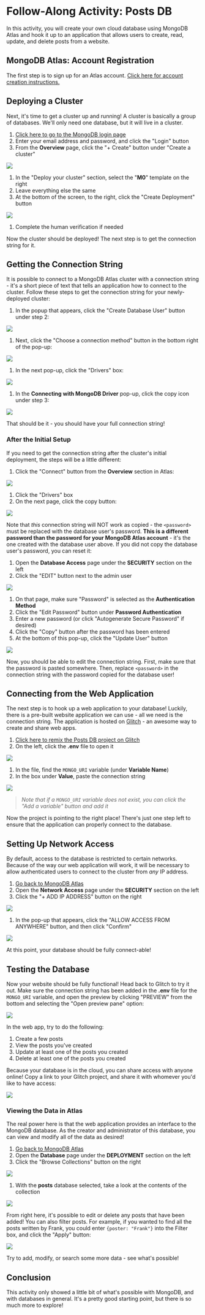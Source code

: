 # Follow-Along Activity: Posts DB
In this activity, you will create your own cloud database using MongoDB Atlas and hook it up to an application that allows users to create, read, update, and delete posts from a website.

## MongoDB Atlas: Account Registration
The first step is to sign up for an Atlas account. [Click here for account creation instructions.](MongoDbAtlasRegistration.md)

## Deploying a Cluster
Next, it's time to get a cluster up and running! A cluster is basically a group of databases. We'll only need one database, but it will live in a cluster.

1. [Click here to go to the MongoDB login page](https://account.mongodb.com/account/login)
1. Enter your email address and password, and click the "Login" button
1. From the **Overview** page, click the "+ Create" button under "Create a cluster"

  ![](Assets/CreateCluster.png)

1. In the "Deploy your cluster" section, select the "**M0**" template on the right
1. Leave everything else the same
1. At the bottom of the screen, to the right, click the "Create Deployment" button

  ![](Assets/CreateDeployment.png)

1. Complete the human verification if needed

Now the cluster should be deployed! The next step is to get the connection string for it.

## Getting the Connection String
It is possible to connect to a MongoDB Atlas cluster with a connection string - it's a short piece of text that tells an application how to connect to the cluster. Follow these steps to get the connection string for your newly-deployed cluster:

1. In the popup that appears, click the "Create Database User" button under step 2:

  ![](Assets/CreateDbUser.png)

1. Next, click the "Choose a connection method" button in the bottom right of the pop-up:

  ![](Assets/ChooseConnectionButton.png)

1. In the next pop-up, click the "Drivers" box:

  ![](Assets/ClusterDrivers.png)

1. In the **Connecting with MongoDB Driver** pop-up, click the copy icon under step 3:

  ![](Assets/CopyString.png)

That should be it - you should have your full connection string!

### After the Initial Setup
If you need to get the connection string after the cluster's initial deployment, the steps will be a little different:

1. Click the "Connect" button from the **Overview** section in Atlas:

  ![](Assets/ConnectFromOverview.png)

1. Click the "Drivers" box
1. On the next page, click the copy button:

  ![](Assets/CopyPasswordPostInit.png)

Note that _this_ connection string will NOT work as copied - the `<password>` must be replaced with the database user's password. **This is a different password than the password for your MongoDB Atlas account** - it's the one created with the database user above. If you did not copy the database user's password, you can reset it:

1. Open the **Database Access** page under the **SECURITY** section on the left
1. Click the "EDIT" button next to the admin user

  ![](Assets/ClickEditUser.png)

1. On that page, make sure "Password" is selected as the **Authentication Method**
1. Click the "Edit Password" button under **Password Authentication**
1. Enter a new password (or click "Autogenerate Secure Password" if desired)
1. Click the "Copy" button after the password has been entered
1. At the bottom of this pop-up, click the "Update User" button

  ![](Assets/UpdateUserEditPassword.png)

Now, you should be able to edit the connection string. First, make sure that the password is pasted somewhere. Then, replace `<password>` in the connection string with the password copied for the database user!

## Connecting from the Web Application
The next step is to hook up a web application to your database! Luckily, there is a pre-built website application we can use - all we need is the connection string. The application is hosted on [Glitch](https://glitch.com) - an awesome way to create and share web apps.

1. [Click here to remix the Posts DB project on Glitch](https://glitch.com/edit/#!/remix/posts-db)
1. On the left, click the **.env** file to open it

  ![](Assets/GlitchOpenEnvFile.png)

1. In the file, find the `MONGO_URI` variable (under **Variable Name**)
1. In the box under **Value**, paste the connection string

  ![](Assets/GlitchPasteMongoUri.png)

>_Note that if a `MONGO_URI` variable does not exist, you can click the "Add a variable" button and add it_

Now the project is pointing to the right place! There's just one step left to ensure that the application can properly connect to the database.

## Setting Up Network Access
By default, access to the database is restricted to certain networks. Because of the way our web application will work, it will be necessary to allow authenticated users to connect to the cluster from _any_ IP address.

1. [Go back to MongoDB Atlas](https://cloud.mongodb.com/)
1. Open the **Network Access** page under the **SECURITY** section on the left
1. Click the "+ ADD IP ADDRESS" button on the right

  ![](Assets/NetworkAccessAddIp.png)

1. In the pop-up that appears, click the "ALLOW ACCESS FROM ANYWHERE" button, and then click "Confirm"

  ![](Assets/AllowAllIps.png)

At this point, your database should be fully connect-able!

## Testing the Database
Now your website should be fully functional! Head back to Glitch to try it out. Make sure the connection string has been added in the **.env** file for the `MONGO_URI` variable, and open the preview by clicking "PREVIEW" from the bottom and selecting the "Open preview pane" option:

![](Assets/GlitchPreview.png)

In the web app, try to do the following:

1. Create a few posts
1. View the posts you've created
1. Update at least one of the posts you created
1. Delete at least one of the posts you created

Because your database is in the cloud, you can share access with anyone online! Copy a link to your Glitch project, and share it with whomever you'd like to have access:

![](Assets/GlitchCopyLink.png)

### Viewing the Data in Atlas
The real power here is that the web application provides an interface to the MongoDB database. As the creator and administrator of this database, you can view and modify all of the data as desired!

1. [Go back to MongoDB Atlas](https://cloud.mongodb.com/)
1. Open the **Database** page under the **DEPLOYMENT** section on the left
1. Click the "Browse Collections" button on the right

  ![](Assets/BrowseCollections.png)

1. With the **posts** database selected, take a look at the contents of the collection

  ![](Assets/ViewPostsInAtlas.png)

From right here, it's possible to edit or delete any posts that have been added! You can also filter posts. For example, if you wanted to find all the posts written by Frank, you could enter `{poster: "Frank"}` into the Filter box, and click the "Apply" button:

![](Assets/FilteredQuery.png)

Try to add, modify, or search some more data - see what's possible!

## Conclusion
This activity only showed a little bit of what's possible with MongoDB, and with databases in general. It's a pretty good starting point, but there is so much more to explore!
